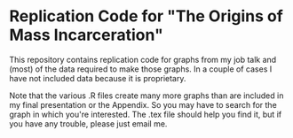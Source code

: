 # Replication Code for "The Origins of Mass Incarceration"

This repository contains replication code for graphs from my job talk and (most) of the data required to make those graphs. In a couple of cases I have not included data because it is proprietary. 

Note that the various .R files create many more graphs than are included in my final presentation or the Appendix. So you may have to search for the graph in which you're interested. The .tex file should help you find it, but if you have any trouble, please just email me. 
